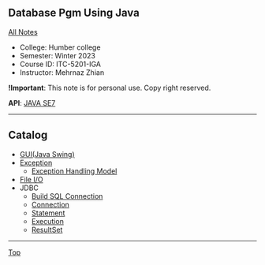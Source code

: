## Database Pgm Using Java

[All Notes](../../index.md)

- College: Humber college
- Semester: Winter 2023
- Course ID: ITC-5201-IGA
- Instructor: Mehrnaz Zhian

**!Important**: This note is for personal use. Copy right reserved.

**API**: [JAVA SE7](https://docs.oracle.com/javase/7/docs/api/)

---

## Catalog

- [GUI(Java Swing)](./GUI/java_swing.md)
- [Exception](./exception/exception.md)
  - [Exception Handling Model](./exception/exception_handling_model.md)
- [File I/O](./IO/file_io.md)
- JDBC
  - [Build SQL Connection](./JDBC/build_connection.md)
  - [Connection](./JDBC/connection.md)
  - [Statement](./JDBC/statement.md)
  - [Execution](./JDBC/execution.md)
  - [ResultSet](./JDBC/resultset.md)

---

[Top](#database-pgm-using-java)
